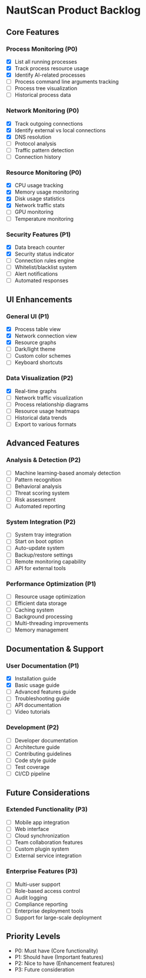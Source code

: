 # NautScan Product Backlog

## Core Features

### Process Monitoring (P0)
- [x] List all running processes
- [x] Track process resource usage
- [x] Identify AI-related processes
- [ ] Process command line arguments tracking
- [ ] Process tree visualization
- [ ] Historical process data

### Network Monitoring (P0)
- [x] Track outgoing connections
- [x] Identify external vs local connections
- [x] DNS resolution
- [ ] Protocol analysis
- [ ] Traffic pattern detection
- [ ] Connection history

### Resource Monitoring (P0)
- [x] CPU usage tracking
- [x] Memory usage monitoring
- [x] Disk usage statistics
- [x] Network traffic stats
- [ ] GPU monitoring
- [ ] Temperature monitoring

### Security Features (P1)
- [x] Data breach counter
- [x] Security status indicator
- [ ] Connection rules engine
- [ ] Whitelist/blacklist system
- [ ] Alert notifications
- [ ] Automated responses

## UI Enhancements

### General UI (P1)
- [x] Process table view
- [x] Network connection view
- [x] Resource graphs
- [ ] Dark/light theme
- [ ] Custom color schemes
- [ ] Keyboard shortcuts

### Data Visualization (P2)
- [x] Real-time graphs
- [ ] Network traffic visualization
- [ ] Process relationship diagrams
- [ ] Resource usage heatmaps
- [ ] Historical data trends
- [ ] Export to various formats

## Advanced Features

### Analysis & Detection (P2)
- [ ] Machine learning-based anomaly detection
- [ ] Pattern recognition
- [ ] Behavioral analysis
- [ ] Threat scoring system
- [ ] Risk assessment
- [ ] Automated reporting

### System Integration (P2)
- [ ] System tray integration
- [ ] Start on boot option
- [ ] Auto-update system
- [ ] Backup/restore settings
- [ ] Remote monitoring capability
- [ ] API for external tools

### Performance Optimization (P1)
- [ ] Resource usage optimization
- [ ] Efficient data storage
- [ ] Caching system
- [ ] Background processing
- [ ] Multi-threading improvements
- [ ] Memory management

## Documentation & Support

### User Documentation (P1)
- [x] Installation guide
- [x] Basic usage guide
- [ ] Advanced features guide
- [ ] Troubleshooting guide
- [ ] API documentation
- [ ] Video tutorials

### Development (P2)
- [ ] Developer documentation
- [ ] Architecture guide
- [ ] Contributing guidelines
- [ ] Code style guide
- [ ] Test coverage
- [ ] CI/CD pipeline

## Future Considerations

### Extended Functionality (P3)
- [ ] Mobile app integration
- [ ] Web interface
- [ ] Cloud synchronization
- [ ] Team collaboration features
- [ ] Custom plugin system
- [ ] External service integration

### Enterprise Features (P3)
- [ ] Multi-user support
- [ ] Role-based access control
- [ ] Audit logging
- [ ] Compliance reporting
- [ ] Enterprise deployment tools
- [ ] Support for large-scale deployment

## Priority Levels
- P0: Must have (Core functionality)
- P1: Should have (Important features)
- P2: Nice to have (Enhancement features)
- P3: Future consideration 